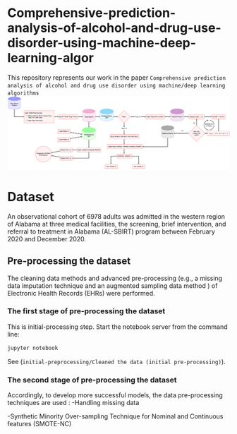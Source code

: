 # Comprehensive-prediction-analysis-of-alcohol-and-drug-use-disorder-using-machine-deep-learning-algor
This repository represents our work in the paper `Comprehensive prediction analysis of alcohol and drug use disorder using machine/deep learning algorithms` ![flowchart](images/figure1-1.png)

# Dataset
An observational cohort of 6978 adults was admitted in the western region of Alabama at three medical facilities, the screening, brief intervention, and referral to treatment in Alabama (AL-SBIRT) program between February 2020  and December 2020.

## Pre-processing the dataset
The cleaning data methods and advanced pre-processing (e.g., a missing data imputation technique and an augmented sampling data method ) of Electronic Health Records (EHRs) were performed. 
### The first stage of pre-processing the dataset
This is initial-processing step.  Start the notebook server from the command line:

```bash
jupyter notebook
```

See (`initial-preprocessing/Cleaned the data (initial pre-processing)`). 

### The second stage of pre-processing the dataset
 Accordingly, to develop more successful models, the data pre-processing techniques are used :
  -Handling missing data

  -Synthetic Minority Over-sampling Technique for Nominal and Continuous features (SMOTE-NC)
